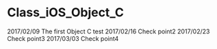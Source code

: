 # Class_iOS_Object_C

2017/02/09 The first Object C test
2017/02/16 Check point2
2017/02/23 Check point3
2017/03/03 Check point4
